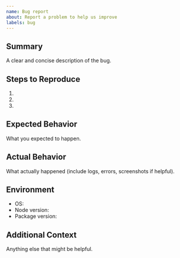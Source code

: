 ```yaml
---
name: Bug report
about: Report a problem to help us improve
labels: bug
---
```


## Summary
A clear and concise description of the bug.

## Steps to Reproduce
1. 
2. 
3. 

## Expected Behavior
What you expected to happen.

## Actual Behavior
What actually happened (include logs, errors, screenshots if helpful).

## Environment
- OS:
- Node version:
- Package version:

## Additional Context
Anything else that might be helpful.

